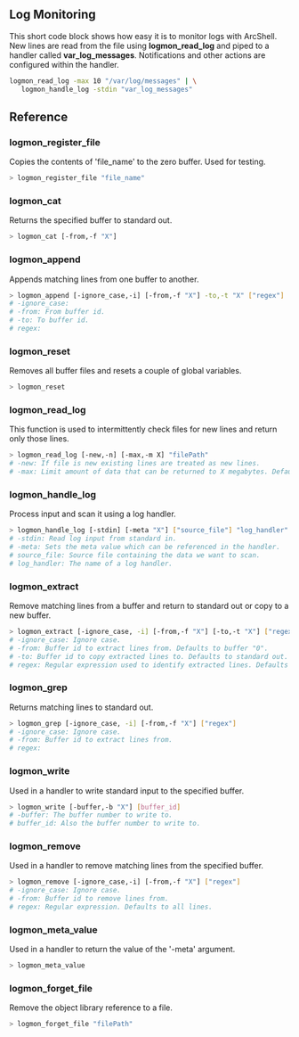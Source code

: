 ## Log Monitoring

This short code block shows how easy it is to monitor logs with 
ArcShell. New lines are read from the file using **logmon_read_log**
and piped to a handler called **var_log_messages**. Notifications and
other actions are configured within the handler.

```bash
logmon_read_log -max 10 "/var/log/messages" | \
   logmon_handle_log -stdin "var_log_messages"
```



## Reference


### logmon_register_file
Copies the contents of 'file_name' to the zero buffer. Used for testing.
```bash
> logmon_register_file "file_name"
```

### logmon_cat
Returns the specified buffer to standard out.
```bash
> logmon_cat [-from,-f "X"]
```

### logmon_append
Appends matching lines from one buffer to another.
```bash
> logmon_append [-ignore_case,-i] [-from,-f "X"] -to,-t "X" ["regex"]
# -ignore_case:
# -from: From buffer id.
# -to: To buffer id.
# regex:
```

### logmon_reset
Removes all buffer files and resets a couple of global variables.
```bash
> logmon_reset
```

### logmon_read_log
This function is used to intermittently check files for new lines and return only those lines.
```bash
> logmon_read_log [-new,-n] [-max,-m X] "filePath"
# -new: If file is new existing lines are treated as new lines.
# -max: Limit amount of data that can be returned to X megabytes. Defaults to 10.
```

### logmon_handle_log
Process input and scan it using a log handler.
```bash
> logmon_handle_log [-stdin] [-meta "X"] ["source_file"] "log_handler"
# -stdin: Read log input from standard in.
# -meta: Sets the meta value which can be referenced in the handler.
# source_file: Source file containing the data we want to scan.
# log_handler: The name of a log handler.
```

### logmon_extract
Remove matching lines from a buffer and return to standard out or copy to a new buffer.
```bash
> logmon_extract [-ignore_case, -i] [-from,-f "X"] [-to,-t "X"] ["regex"]
# -ignore_case: Ignore case.
# -from: Buffer id to extract lines from. Defaults to buffer "0".
# -to: Buffer id to copy extracted lines to. Defaults to standard out.
# regex: Regular expression used to identify extracted lines. Defaults to all lines.
```

### logmon_grep
Returns matching lines to standard out.
```bash
> logmon_grep [-ignore_case, -i] [-from,-f "X"] ["regex"]
# -ignore_case: Ignore case.
# -from: Buffer id to extract lines from.
# regex:
```

### logmon_write
Used in a handler to write standard input to the specified buffer.
```bash
> logmon_write [-buffer,-b "X"] [buffer_id]
# -buffer: The buffer number to write to.
# buffer_id: Also the buffer number to write to.
```

### logmon_remove
Used in a handler to remove matching lines from the specified buffer.
```bash
> logmon_remove [-ignore_case,-i] [-from,-f "X"] ["regex"]
# -ignore_case: Ignore case.
# -from: Buffer id to remove lines from.
# regex: Regular expression. Defaults to all lines.
```

### logmon_meta_value
Used in a handler to return the value of the '-meta' argument.
```bash
> logmon_meta_value
```

### logmon_forget_file
Remove the object library reference to a file.
```bash
> logmon_forget_file "filePath"
```

